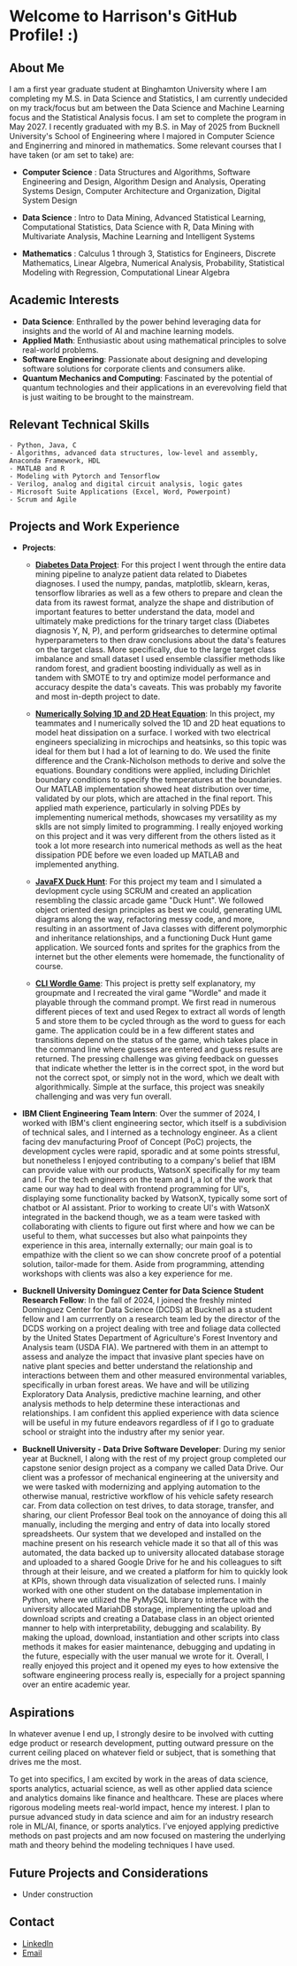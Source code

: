 # Welcome to Harrison's GitHub Profile! :)

## About Me
I am a first year graduate student at Binghamton University where I am completing my M.S. in Data Science and Statistics, I am currently undecided on my track/focus but am between the Data Science and Machine Learning focus and the Statistical Analysis focus. I am set to complete the program in May 2027. I recently graduated with my B.S. in May of 2025 from Bucknell University's School of Engineering where I majored in Computer Science and Enginerring and minored in mathematics. Some relevant courses that I have taken (or am set to take) are:

- **Computer Science** : Data Structures and Algorithms, Software Engineering and Design, Algorithm Design and Analysis, Operating Systems Design, Computer Architecture and Organization, Digital System Design

- **Data Science** : Intro to Data Mining, Advanced Statistical Learning, Computational Statistics, Data Science with R, Data Mining with Multivariate Analysis, Machine Learning and Intelligent Systems

- **Mathematics** : Calculus 1 through 3, Statistics for Engineers, Discrete Mathematics, Linear Algebra, Numerical Analysis, Probability, Statistical Modeling with Regression, Computational Linear Algebra 

## Academic Interests
- **Data Science**: Enthralled by the power behind leveraging data for insights and the world of AI and machine learning models.
- **Applied Math**: Enthusiastic about using mathematical principles to solve real-world problems.
- **Software Engineering**: Passionate about designing and developing software solutions for corporate clients and consumers alike.
- **Quantum Mechanics and Computing**: Fascinated by the potential of quantum technologies and their applications in an everevolving field that is just waiting to be brought to the mainstream.

## Relevant Technical Skills
    - Python, Java, C
    - Algorithms, advanced data structures, low-level and assembly, Anaconda Framework, HDL
    - MATLAB and R
    - Modeling with Pytorch and Tensorflow
    - Verilog, analog and digital circuit analysis, logic gates
    - Microsoft Suite Applications (Excel, Word, Powerpoint)
    - Scrum and Agile

## Projects and Work Experience
- **Projects**:
  - **[Diabetes Data Project](https://github.com/harrison-hal3sworth/harrison-hal3sworth/tree/main/data_mining_final_proj)**: For this project I went through the entire data mining pipeline to analyze patient data related to Diabetes diagnoses. I used the numpy, pandas, matplotlib, sklearn, keras, tensorflow libraries as well as a few others to prepare and clean the data from its rawest format, analyze the shape and distribution of important features to better understand the data, model and ultimately make predictions for the trinary target class (Diabetes diagnosis Y, N, P), and perform gridsearches to determine optimal hyperparameters to then draw conclusions about the data's features on the target class. More specifically, due to the large target class imbalance and small dataset I used ensemble classifier methods like random forest, and gradient boosting individually as well as in tandem with SMOTE to try and optimize model performance and accuracy despite the data's caveats. This was probably my favorite and most in-depth project to date.

  - **[Numerically Solving 1D and 2D Heat Equation](https://github.com/harrison-hal3sworth/harrison-hal3sworth/tree/main/numerical_analysis_final_proj)**: In this project, my teammates and I numerically solved the 1D and 2D heat equations to model heat dissipation on a surface. I worked with two electrical engineers specializing in microchips and heatsinks, so this topic was ideal for them but I had a lot of learning to do. We used the finite difference and the Crank-Nicholson methods to derive and solve the equations. Boundary conditions were applied, including Dirichlet boundary conditions to specify the temperatures at the boundaries. Our MATLAB implementation showed heat distribution over time, validated by our plots, which are attached in the final report. This applied math experience, particularly in solving PDEs by implementing numerical methods, showcases my versatility as my sklls are not simply limited to programming. I really enjoyed working on this project and it was very different from the others listed as it took a lot more research into numerical methods as well as the heat dissipation PDE before we even loaded up MATLAB and implemented anything.

  - **[JavaFX Duck Hunt](https://github.com/harrison-hal3sworth/harrison-hal3sworth/tree/main/duck_hunt)**: For this project my team and I simulated a devlopment cycle using SCRUM and created an application resembling the classic arcade game "Duck Hunt". We followed object oriented design principles as best we could, generating UML diagrams along the way, refactoring messy code, and more, resulting in an assortment of Java classes with different polymorphic and inheritance relationships, and a functioning Duck Hunt game application. We sourced fonts and sprites for the graphics from the internet but the other elements were homemade, the functionality of course.

  - **[CLI Wordle Game](https://github.com/harrison-hal3sworth/harrison-hal3sworth/tree/main/wordle)**: This project is pretty self explanatory, my groupmate and I recreated the viral game "Wordle" and made it playable through the command prompt. We first read in numerous different pieces of text and used Regex to extract all words of length 5 and store them to be cycled through as the word to guess for each game. The application could be in a few different states and transitions depend on the status of the game, which takes place in the command line where guesses are entered and guess results are returned. The pressing challenge was giving feedback on guesses that indicate whether the letter is in the correct spot, in the word but not the correct spot, or simply not in the word, which we dealt with algorithmically. Simple at the surface, this project was sneakily challenging and was very fun overall.

- **IBM Client Engineering Team Intern**: Over the summer of 2024, I worked with IBM's client engineering sector, which itself is a subdivision of technical sales, and I interned as a technology engineer. As a client facing dev manufacturing Proof of Concept (PoC) projects, the development cycles were rapid, sporadic and at some points stressful, but nonetheless I enjoyed contributing to a company's belief that IBM can provide value with our products, WatsonX specifically for my team and I. For the tech engineers on the team and I, a lot of the work that came our way had to deal with frontend programming for UI's, displaying some functionality backed by WatsonX, typically some sort of chatbot or AI assistant. Prior to working to create UI's with WatsonX integrated in the backend though, we as a team were tasked with collaborating with clients to figure out first where and how we can be useful to them, what successes but also what painpoints they experience in this area, internally externally; our main goal is to empathize with the client so we can show concrete proof of a potential solution, tailor-made for them. Aside from programming, attending workshops with clients was also a key experience for me.

- **Bucknell University Dominguez Center for Data Science Student Research Fellow**: In the fall of 2024, I joined the freshly minted Dominguez Center for Data Science (DCDS) at Bucknell as a student fellow and I am currrently on a research team led by the director of the DCDS working on a project dealing with tree and foliage data collected by the United States Department of Agriculture's Forest Inventory and Analysis team (USDA FIA). We partnered with them in an attempt to assess and analyze the impact that invasive plant species have on native plant species and better understand the relationship and interactions between them and other measured environmental variables, specifically in urban forest areas. We have and will be utilizing Exploratory Data Analysis, predictive machine learning, and other analysis methods to help determine these interactionas and relationships. I am confident this applied experience with data science will be useful in my future endeavors regardless of if I go to graduate school or straight into the industry after my senior year.

- **Bucknell University - Data Drive Software Developer**: During my senior year at Bucknell, I along with the rest of my project group completed our capstone senior design project as a company we called Data Drive. Our client was a professor of mechanical engineering at the university and we were tasked with modernizing and applying automation to the otherwise manual, restrictive workflow of his vehicle safety research car. From data collection on test drives, to data storage, transfer, and sharing, our client Professor Beal took on the annoyance of doing this all manually, including the merging and entry of data into locally stored spreadsheets. Our system that we developed and installed on the machine present on his research vehicle made it so that all of this was automated, the data backed up to university allocated database storage and uploaded to a shared Google Drive for he and his colleagues to sift through at their leisure, and we created a platform for him to quickly look at KPIs, shown through data visualization of selected runs. I mainly worked with one other student on the database implementation in Python, where we utilized the PyMySQL library to interface with the university allocated MariahDB storage, implementing the upload and download scripts and creating a Database class in an object oriented manner to help with interpretability, debugging and scalability. By making the upload, download, instantiation and other scripts into class methods it makes for easier maintenance, debugging and updating in the future, especially with the user manual we wrote for it. Overall, I really enjoyed this project and it opened my eyes to how extensive the software engineering process really is, especially for a project spanning over an entire academic year.

## Aspirations
In whatever avenue I end up, I strongly desire to be involved with cutting edge product or research development, putting outward pressure on the current ceiling placed on whatever field or subject, that is something that drives me the most.

To get into specifics, I am excited by work in the areas of data science, sports analytics, actuarial science, as well as other applied data science and analytics domains like finance and healthcare. These are places where rigorous modeling meets real-world impact, hence my interest. I plan to pursue advanced study in data science and aim for an industry research role in ML/AI, finance, or sports analytics. I’ve enjoyed applying predictive methods on past projects and am now focused on mastering the underlying math and theory behind the modeling techniques I have used.

## Future Projects and Considerations
- Under construction

## Contact
- [LinkedIn](https://www.linkedin.com/in/harrison-halesworth/)
- [Email](harrison.hal3sworth@gmail.com)

